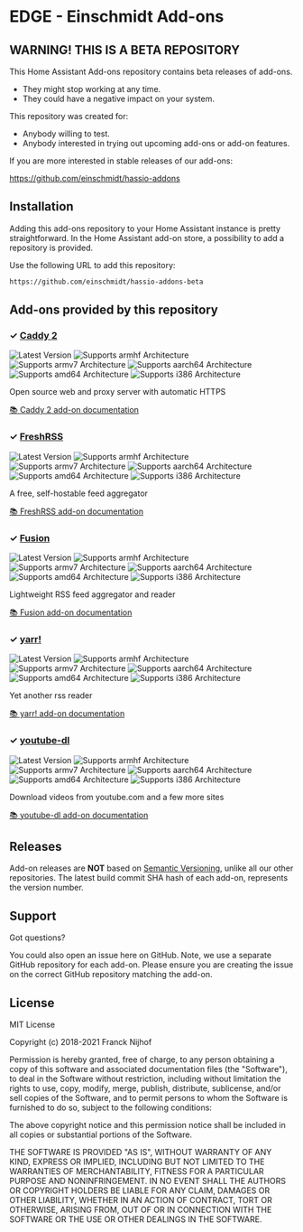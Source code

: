 # EDGE - Einschmidt Add-ons

## WARNING! THIS IS A BETA REPOSITORY

This Home Assistant Add-ons repository contains beta releases of add-ons.

- They might stop working at any time.
- They could have a negative impact on your system.

This repository was created for:

- Anybody willing to test.
- Anybody interested in trying out upcoming add-ons or add-on features.

If you are more interested in stable releases of our add-ons:

<https://github.com/einschmidt/hassio-addons>

## Installation

Adding this add-ons repository to your Home Assistant instance is
pretty straightforward. In the Home Assistant add-on store,
a possibility to add a repository is provided.

Use the following URL to add this repository:

```txt
https://github.com/einschmidt/hassio-addons-beta
```

## Add-ons provided by this repository

### &#10003; [Caddy 2][addon-caddy-2]

![Latest Version][caddy-2-version-shield]
![Supports armhf Architecture][caddy-2-armhf-shield]
![Supports armv7 Architecture][caddy-2-armv7-shield]
![Supports aarch64 Architecture][caddy-2-aarch64-shield]
![Supports amd64 Architecture][caddy-2-amd64-shield]
![Supports i386 Architecture][caddy-2-i386-shield]

Open source web and proxy server with automatic HTTPS

[:books: Caddy 2 add-on documentation][addon-doc-caddy-2]

### &#10003; [FreshRSS][addon-freshrss]

![Latest Version][freshrss-version-shield]
![Supports armhf Architecture][freshrss-armhf-shield]
![Supports armv7 Architecture][freshrss-armv7-shield]
![Supports aarch64 Architecture][freshrss-aarch64-shield]
![Supports amd64 Architecture][freshrss-amd64-shield]
![Supports i386 Architecture][freshrss-i386-shield]

A free, self-hostable feed aggregator

[:books: FreshRSS add-on documentation][addon-doc-freshrss]

### &#10003; [Fusion][addon-fusion]

![Latest Version][fusion-version-shield]
![Supports armhf Architecture][fusion-armhf-shield]
![Supports armv7 Architecture][fusion-armv7-shield]
![Supports aarch64 Architecture][fusion-aarch64-shield]
![Supports amd64 Architecture][fusion-amd64-shield]
![Supports i386 Architecture][fusion-i386-shield]

Lightweight RSS feed aggregator and reader

[:books: Fusion add-on documentation][addon-doc-fusion]

### &#10003; [yarr!][addon-yarr]

![Latest Version][yarr-version-shield]
![Supports armhf Architecture][yarr-armhf-shield]
![Supports armv7 Architecture][yarr-armv7-shield]
![Supports aarch64 Architecture][yarr-aarch64-shield]
![Supports amd64 Architecture][yarr-amd64-shield]
![Supports i386 Architecture][yarr-i386-shield]

Yet another rss reader

[:books: yarr! add-on documentation][addon-doc-yarr]

### &#10003; [youtube-dl][addon-youtube-dl]

![Latest Version][youtube-dl-version-shield]
![Supports armhf Architecture][youtube-dl-armhf-shield]
![Supports armv7 Architecture][youtube-dl-armv7-shield]
![Supports aarch64 Architecture][youtube-dl-aarch64-shield]
![Supports amd64 Architecture][youtube-dl-amd64-shield]
![Supports i386 Architecture][youtube-dl-i386-shield]

Download videos from youtube.com and a few more sites

[:books: youtube-dl add-on documentation][addon-doc-youtube-dl]

## Releases

Add-on releases are **NOT** based on [Semantic Versioning][semver], unlike
all our other repositories. The latest build commit SHA hash of each
add-on, represents the version number.

## Support

Got questions?

You could also open an issue here on GitHub. Note, we use a separate
GitHub repository for each add-on. Please ensure you are creating the issue
on the correct GitHub repository matching the add-on.

## License

MIT License

Copyright (c) 2018-2021 Franck Nijhof

Permission is hereby granted, free of charge, to any person obtaining a copy
of this software and associated documentation files (the "Software"), to deal
in the Software without restriction, including without limitation the rights
to use, copy, modify, merge, publish, distribute, sublicense, and/or sell
copies of the Software, and to permit persons to whom the Software is
furnished to do so, subject to the following conditions:

The above copyright notice and this permission notice shall be included in all
copies or substantial portions of the Software.

THE SOFTWARE IS PROVIDED "AS IS", WITHOUT WARRANTY OF ANY KIND, EXPRESS OR
IMPLIED, INCLUDING BUT NOT LIMITED TO THE WARRANTIES OF MERCHANTABILITY,
FITNESS FOR A PARTICULAR PURPOSE AND NONINFRINGEMENT. IN NO EVENT SHALL THE
AUTHORS OR COPYRIGHT HOLDERS BE LIABLE FOR ANY CLAIM, DAMAGES OR OTHER
LIABILITY, WHETHER IN AN ACTION OF CONTRACT, TORT OR OTHERWISE, ARISING FROM,
OUT OF OR IN CONNECTION WITH THE SOFTWARE OR THE USE OR OTHER DEALINGS IN THE
SOFTWARE.

[addon-caddy-2]: https://github.com/einschmidt/addon-caddy-2/tree/v2.0.3
[addon-doc-caddy-2]: https://github.com/einschmidt/addon-caddy-2/blob/v2.0.3/README.md
[caddy-2-issue]: https://github.com/einschmidt/addon-caddy-2/issues
[caddy-2-version-shield]: https://img.shields.io/badge/version-v2.0.3-blue.svg
[caddy-2-aarch64-shield]: https://img.shields.io/badge/aarch64-yes-green.svg
[caddy-2-amd64-shield]: https://img.shields.io/badge/amd64-yes-green.svg
[caddy-2-armhf-shield]: https://img.shields.io/badge/armhf-yes-green.svg
[caddy-2-armv7-shield]: https://img.shields.io/badge/armv7-yes-green.svg
[caddy-2-i386-shield]: https://img.shields.io/badge/i386-no-red.svg
[addon-freshrss]: https://github.com/einschmidt/addon-freshrss/tree/v0.4.2
[addon-doc-freshrss]: https://github.com/einschmidt/addon-freshrss/blob/v0.4.2/README.md
[freshrss-issue]: https://github.com/einschmidt/addon-freshrss/issues
[freshrss-version-shield]: https://img.shields.io/badge/version-v0.4.2-blue.svg
[freshrss-aarch64-shield]: https://img.shields.io/badge/aarch64-yes-green.svg
[freshrss-amd64-shield]: https://img.shields.io/badge/amd64-yes-green.svg
[freshrss-armhf-shield]: https://img.shields.io/badge/armhf-yes-green.svg
[freshrss-armv7-shield]: https://img.shields.io/badge/armv7-yes-green.svg
[freshrss-i386-shield]: https://img.shields.io/badge/i386-yes-green.svg
[addon-fusion]: https://github.com/einschmidt/addon-fusion/tree/v0.1.0
[addon-doc-fusion]: https://github.com/einschmidt/addon-fusion/blob/v0.1.0/README.md
[fusion-issue]: https://github.com/einschmidt/addon-fusion/issues
[fusion-version-shield]: https://img.shields.io/badge/version-v0.1.0-blue.svg
[fusion-aarch64-shield]: https://img.shields.io/badge/aarch64-yes-green.svg
[fusion-amd64-shield]: https://img.shields.io/badge/amd64-yes-green.svg
[fusion-armhf-shield]: https://img.shields.io/badge/armhf-no-red.svg
[fusion-armv7-shield]: https://img.shields.io/badge/armv7-no-red.svg
[fusion-i386-shield]: https://img.shields.io/badge/i386-no-red.svg
[addon-yarr]: https://github.com/einschmidt/addon-yarr/tree/v0.5.0
[addon-doc-yarr]: https://github.com/einschmidt/addon-yarr/blob/v0.5.0/README.md
[yarr-issue]: https://github.com/einschmidt/addon-yarr/issues
[yarr-version-shield]: https://img.shields.io/badge/version-v0.5.0-blue.svg
[yarr-aarch64-shield]: https://img.shields.io/badge/aarch64-yes-green.svg
[yarr-amd64-shield]: https://img.shields.io/badge/amd64-yes-green.svg
[yarr-armhf-shield]: https://img.shields.io/badge/armhf-yes-green.svg
[yarr-armv7-shield]: https://img.shields.io/badge/armv7-yes-green.svg
[yarr-i386-shield]: https://img.shields.io/badge/i386-no-red.svg
[addon-youtube-dl]: https://github.com/einschmidt/addon-youtube-dl/tree/v0.1.1
[addon-doc-youtube-dl]: https://github.com/einschmidt/addon-youtube-dl/blob/v0.1.1/README.md
[youtube-dl-issue]: https://github.com/einschmidt/addon-youtube-dl/issues
[youtube-dl-version-shield]: https://img.shields.io/badge/version-v0.1.1-blue.svg
[youtube-dl-aarch64-shield]: https://img.shields.io/badge/aarch64-yes-green.svg
[youtube-dl-amd64-shield]: https://img.shields.io/badge/amd64-yes-green.svg
[youtube-dl-armhf-shield]: https://img.shields.io/badge/armhf-yes-green.svg
[youtube-dl-armv7-shield]: https://img.shields.io/badge/armv7-yes-green.svg
[youtube-dl-i386-shield]: https://img.shields.io/badge/i386-yes-green.svg
[discord-ha]: https://discord.gg/c5DvZ4e
[discord-shield]: https://img.shields.io/discord/478094546522079232.svg
[discord]: https://discord.me/hassioaddons
[forum-frenck]: https://community.home-assistant.io/u/frenck/?u=frenck
[forum-shield]: https://img.shields.io/badge/community-forum-brightgreen.svg
[forum]: https://community.home-assistant.io?u=frenck
[frenck]: https://github.com/frenck
[issue]: https://github.com/einschmidt/hassio-addons-beta/issues
[license-shield]: https://img.shields.io/github/license/einschmidt/hassio-addons-beta.svg
[maintenance-shield]: https://img.shields.io/maintenance/yes/2021.svg
[project-stage-shield]: https://img.shields.io/badge/project%20stage-experimental-yellow.svg
[reddit]: https://reddit.com/r/homeassistant
[semver]: http://semver.org/spec/v2.0.0.html
[third-party-addons]: https://home-assistant.io/hassio/installing_third_party_addons/